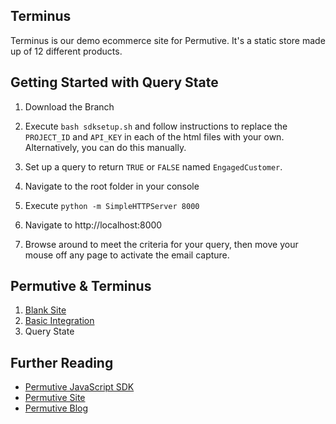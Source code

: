 ## Terminus

Terminus is our demo ecommerce site for Permutive. It's a static store made up of 12 different products.

## Getting Started with Query State

1. Download the Branch

2. Execute `bash sdksetup.sh` and follow instructions to replace the `PROJECT_ID` and `API_KEY` in each of the html files with your own. Alternatively, you can do this manually.

3. Set up a query to return `TRUE` or `FALSE` named `EngagedCustomer`.

4. Navigate to the root folder in your console

5. Execute `python -m SimpleHTTPServer 8000`

6. Navigate to http://localhost:8000

7. Browse around to meet the criteria for your query, then move your mouse off any page to activate the email capture.

## Permutive & Terminus

1. [Blank Site](https://github.com/permutive/demo-ecom)
2. [Basic Integration](https://github.com/permutive/demo-ecom/tree/basic-integration)
3. Query State

## Further Reading

- [Permutive JavaScript SDK](https://github.com/permutive/permutive-javascript)
- [Permutive Site](http://www.permutive.com)
- [Permutive Blog](http://blog.permutive.com)
